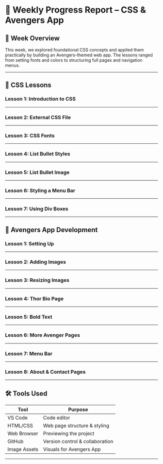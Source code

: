 # 📝 Weekly Progress Report – CSS & Avengers App

## 📆 Week Overview

This week, we explored foundational CSS concepts and applied them practically by building an Avengers-themed web app. The lessons ranged from setting fonts and colors to structuring full pages and navigation menus.

---

## 🎨 CSS Lessons

### Lesson 1: Introduction to CSS

---

### Lesson 2: External CSS File

---

### Lesson 3: CSS Fonts



---

### Lesson 4: List Bullet Styles

---

### Lesson 5: List Bullet Image

---

### Lesson 6: Styling a Menu Bar

---

### Lesson 7: Using Div Boxes
---

## 🦸 Avengers App Development

### Lesson 1: Setting Up
---

### Lesson 2: Adding Images
---

### Lesson 3: Resizing Images
---

### Lesson 4: Thor Bio Page
---

### Lesson 5: Bold Text
---

### Lesson 6: More Avenger Pages
---

### Lesson 7: Menu Bar
---

### Lesson 8: About & Contact Pages
---

## 🛠️ Tools Used

| Tool          | Purpose                       |
|---------------|-------------------------------|
| VS Code       | Code editor                   |
| HTML/CSS      | Web page structure & styling  |
| Web Browser   | Previewing the project        |
| GitHub        | Version control & collaboration |
| Image Assets  | Visuals for Avengers App      |

---

